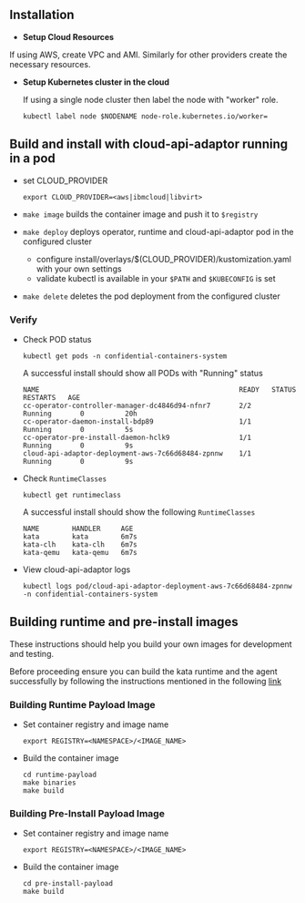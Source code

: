 ## Installation

*  **Setup Cloud Resources**

  If using AWS, create VPC and AMI. Similarly for other providers create the
  necessary resources.
   
* **Setup Kubernetes cluster in the cloud**

  If using a single node cluster then label the node with "worker" role.
   
    ```
    kubectl label node $NODENAME node-role.kubernetes.io/worker=
    ```

## Build and install with cloud-api-adaptor running in a pod

* set CLOUD_PROVIDER
    ```
    export CLOUD_PROVIDER=<aws|ibmcloud|libvirt>
    ```

* `make image` builds the container image and push it to `$registry`
* `make deploy` deploys operator, runtime and cloud-api-adaptor pod in the configured cluster
    * configure install/overlays/$(CLOUD_PROVIDER)/kustomization.yaml with your own settings
    * validate kubectl is available in your `$PATH` and `$KUBECONFIG` is set
* `make delete` deletes the pod deployment from the configured cluster

### Verify

* Check POD status

    ```
    kubectl get pods -n confidential-containers-system
    ```
  A successful install should show all PODs with "Running" status
  
    ```
    NAME                                                 READY   STATUS        RESTARTS   AGE
    cc-operator-controller-manager-dc4846d94-nfnr7       2/2     Running       0          20h
    cc-operator-daemon-install-bdp89                     1/1     Running       0          5s
    cc-operator-pre-install-daemon-hclk9                 1/1     Running       0          9s
    cloud-api-adaptor-deployment-aws-7c66d68484-zpnnw    1/1     Running       0          9s
    ```

* Check `RuntimeClasses`

    ```
    kubectl get runtimeclass
    ```
  A successful install should show the following `RuntimeClasses`
    ```
    NAME        HANDLER     AGE
    kata        kata        6m7s
    kata-clh    kata-clh    6m7s
    kata-qemu   kata-qemu   6m7s
    ```

* View cloud-api-adaptor logs

    ```
    kubectl logs pod/cloud-api-adaptor-deployment-aws-7c66d68484-zpnnw -n confidential-containers-system
    ```



## Building runtime and pre-install images

   These instructions should help you build your own images for development and testing.

   Before proceeding ensure you can build the kata runtime and the agent successfully by
   following the instructions mentioned in the following [link](../docs/DEVELOPMENT.md)

### Building Runtime Payload Image

* Set container registry and image name
    ```
    export REGISTRY=<NAMESPACE>/<IMAGE_NAME>
    ```

* Build the container image
    ```
    cd runtime-payload
    make binaries
    make build
    ```


### Building Pre-Install Payload Image

* Set container registry and image name
    ```
    export REGISTRY=<NAMESPACE>/<IMAGE_NAME>
    ```

* Build the container image
    ```
    cd pre-install-payload
    make build
    ```

